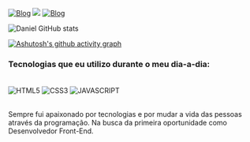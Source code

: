 


[![Blog](https://img.shields.io/badge/LinkedIn-0077B5?style=for-the-badge&logo=linkedin&logoColor=white/)](https://linkedin.com/in/danie1portela/) <a href = "mailto: danielportela.ti@gmail.com"><img src="https://img.shields.io/badge/-Gmail-%23333?style=for-the-badge&logo=gmail&logoColor=white" target="_blank"></a>
[![Blog](https://img.shields.io/badge/Instagram-E4405F?style=for-the-badge&logo=instagram&logoColor=white)](https://instagram.com/danielportela__/)


![Daniel GitHub stats](https://github-readme-stats.vercel.app/api?username=daniel-portela&show_icons=true&theme=transparent)





[![Ashutosh's github activity graph](https://github-readme-activity-graph.vercel.app/graph?username=daniel-portela&bg_color=ffffff&color=2c32dd&line=9fa2f9&point=adb7f5&area=true&hide_border=true)](https://github.com/ashutosh00710/github-readme-activity-graph)


### Tecnologias que eu utilizo durante o meu dia-a-dia:

<div style = "display: inline_block"><br/>
<img align="center" alt="HTML5" src = "https://img.shields.io/badge/HTML-239120?style=for-the-badge&logo=html5&logoColor=white" /> <img align = "center" alt = "CSS3" src = "https://img.shields.io/badge/CSS-239120?&style=for-the-badge&logo=css3&logoColor=white" /> <img align = "center" alt = "JAVASCRIPT" src = "https://img.shields.io/badge/JavaScript-F7DF1E?style=for-the-badge&logo=javascript&logoColor=black" />
</div><br/>


Sempre fui apaixonado por tecnologias e por mudar a vida das pessoas através da programação.
Na busca da primeira oportunidade como Desenvolvedor Front-End.
